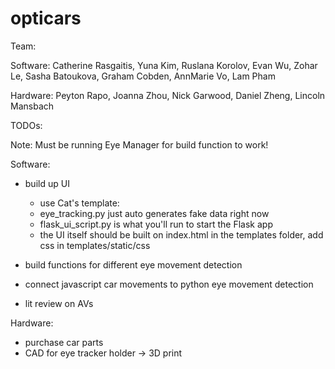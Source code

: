 # opticars
Team: 

Software: Catherine Rasgaitis, Yuna Kim, Ruslana Korolov, Evan Wu, Zohar Le, Sasha Batoukova, Graham Cobden, AnnMarie Vo, Lam Pham

Hardware: Peyton Rapo, Joanna Zhou, Nick Garwood, Daniel Zheng, Lincoln Mansbach

TODOs:

Note: Must be running Eye Manager for build function to work!

Software:
- build up UI
    - use Cat's template:
    - eye_tracking.py just auto generates fake data right now
    - flask_ui_script.py is what you'll run to start the Flask app
    - the UI itself should be built on index.html in the templates folder, add css in templates/static/css

- build functions for different eye movement detection
- connect javascript car movements to python eye movement detection

- lit review on AVs

Hardware:
- purchase car parts
- CAD for eye tracker holder -> 3D print
